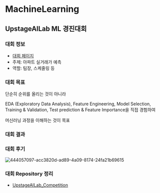 # MachineLearning

## UpstageAILab ML 경진대회

### 대회 정보

 - [대회 페이지](https://stages.ai/en/competitions/355/overview/description)
 - 주제: 아파트 실거래가 예측
 - 역할: 팀장, 스케줄링 등

### 대회 목표
단순히 순위를 올리는 것이 아니라

EDA (Exploratory Data Analysis), Feature Engineering, Model Selection, Training & Validation, Test prediction & Feature Importance을 직접 경험하여

머신러닝 과정을 이해하는 것이 목표

### 대회 결과

### 대회 후기
![444057097-acc3820d-ad89-4a09-8174-24fa21b69615](https://github.com/user-attachments/assets/176dae9f-9c85-4862-bc15-44f89ebcc94d)

### 대회 Repository 정리
 - [UpstageAILab_Competition](./UpstageAILab_Competition)
